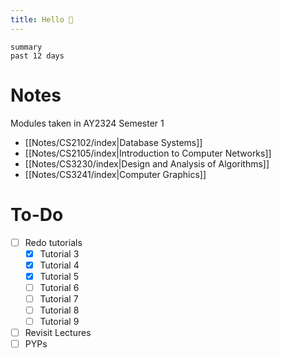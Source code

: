 ```yaml
---
title: Hello 👋
---
```

``` toggl
summary
past 12 days
```
# Notes
Modules taken in AY2324 Semester 1

- [[Notes/CS2102/index|Database Systems]]
- [[Notes/CS2105/index|Introduction to Computer Networks]]
- [[Notes/CS3230/index|Design and Analysis of Algorithms]]
- [[Notes/CS3241/index|Computer Graphics]]

# To-Do
- [ ] Redo tutorials
	- [x] Tutorial 3
	- [x] Tutorial 4
	- [x] Tutorial 5
	- [ ] Tutorial 6
	- [ ] Tutorial 7
	- [ ] Tutorial 8
	- [ ] Tutorial 9
- [ ] Revisit Lectures
- [ ] PYPs
